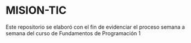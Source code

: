 # MISION-TIC
Este repositorio se elaboró con el fin de evidenciar el proceso semana a semana del curso de Fundamentos de Programación 1
